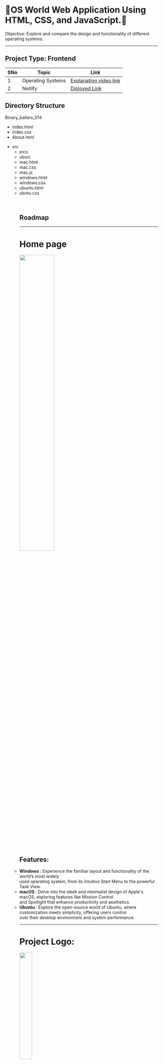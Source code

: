 <h1>🎉OS World Web Application Using HTML, CSS, and JavaScript.🎉</h1>

Objective:
Explore and compare the design and functionality of different operating systems.
<hr>
<h2> Project Type: Frontend</h2>

| SNo | Topic | Link |
|-|-|-|
|1|Operating Systems | [Explanation video link]( https://youtu.be/U1jA8PXxjLU)|
|2| Netlify | [Diployed Link]( https://venerable-fairy-22ddc8.netlify.app/)|

<h2> Directory Structure</h2>
Binary_ballers_014
<ul>
      <li>index.html</li>
      <li> index.css</li>
      <li> About.html</li>
</ul>
<ul>
      <li>
            src
            <ul>
                  <li>pics</li>
                   <li>ubsrc</li>
                   <li>mac.html</li>
                   <li>mac.css</li>
                   <li>mac.js</li>
                   <li>windows.html</li>
                   <li>windows.css</li>
                   <liwindows.js</li>
                  <li>ubuntu.html</li>
                   <li>ubntu.css</li>
            <ul/>
      </li>
</ul>
<br>
 


<h2>Roadmap</h2>
<hr>
<h1>Home page</h1>
<img style="width:50%;" src="https://github.com/user-attachments/assets/3a957504-a7cc-42ca-b02d-a02d34ab164d"/>

<h2>Features:</h2>
         <li><strong>Windows <i class="fa-brands fa-windows"></i></strong>: Experience the familiar layout and
                functionality of the world’s most widely <br>
                used operating system, from its intuitive Start Menu to the powerful Task View.</li>
            <li><strong>macOS <i class="fa-brands fa-apple"></i></strong>: Delve into the sleek and minimalist design of
                Apple's macOS, exploring features
                like Mission Control <br> and Spotlight that enhance productivity and aesthetics.</li>
            <li><strong>Ubuntu <i class="fa-brands fa-ubuntu"></i></strong>: Explore the open-source world of Ubuntu,
                where customization meets simplicity,
                offering users control <br> over their desktop environment and system performance.</li>
<hr>
<h1>Project Logo:</h1>
  <img style="width:30%;" src="https://github.com/user-attachments/assets/d07fdd19-a1a8-4824-a94a-eb7600ef43a4"/>
<hr>
<h2>Screenshots</h2>
 <hr>
<h2>Mackbook</h2>
  <div style="display: flex;justify-content: center;align-items: center;">
          <div>
                   <img style="width:50%;" src="https://github.com/user-attachments/assets/88fc365b-f022-409b-a32b-41bf804dfc7f"/>
                   <img style="width:45%;" src="https://github.com/user-attachments/assets/09cbca5f-bb89-40be-98d8-377723bd77f4"/>
          </div>
          <div> 
            <img style="height:250px" src="https://github.com/user-attachments/assets/e0d22015-bf52-4959-a8b4-f58e2e9155e3"/>
                <img style="width:30%;" src="https://github.com/user-attachments/assets/f822c61b-c242-452b-a019-df64af3fb7eb"/>
          </div>
  </div>
<hr>

<h2>Windows</h2>

 <div>
          <img style="width:50%;" src="https://github.com/user-attachments/assets/540b5e1a-6c06-4d6d-a3c2-3ee480770562"/>
           <img style="width:45%;" src="https://github.com/user-attachments/assets/72a33f79-0270-4767-b3ec-cd575bb67d13"/>
 </div>
 <div>
          <img style="height:250px;width:15%" src="https://github.com/user-attachments/assets/b300e9c9-7ace-4fd2-a2a3-ae5a95456b05"/>
 </div>
<hr>
<div>
         <h2>Ubuntu</h2>
          <div>
           <img style="width:50%;" src="https://github.com/user-attachments/assets/f14f8e9c-dfdc-4490-9a4c-be48bd7c9f38"/>
            <img style="width:45%;" src="https://github.com/user-attachments/assets/5a2daf4e-54f7-4155-9423-1ec5ad168e95"/>
           <img style="width:45%;" src="https://github.com/user-attachments/assets/ddc6188b-d3ea-46ad-97f7-3745e689ed9a"/>
          <img style="width:45%;" src="https://github.com/user-attachments/assets/17dc009d-e7b9-4c76-bf6d-9230b0a754e8"/>
           <img style="width:50%;" src="https://github.com/user-attachments/assets/6a0ee5e4-9692-4275-aabb-bb4d70c273eb"/>
        </div>

</div>
<h1>Technologies and Stack</h1>
<ul>
         <li><h4>HTML</h4></li>
         <li><h4>CSS</h4></li>
         <li><h4>JavaScript</li>
</ul>

